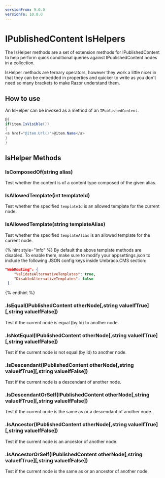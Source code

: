 ```yaml
---
versionFrom: 9.0.0
versionTo: 10.0.0
---
```


# IPublishedContent IsHelpers

The IsHelper methods are a set of extension methods for IPublishedContent to help perform quick conditional queries against IPublishedContent nodes in a collection.

IsHelper methods are ternary operators, however they work a little nicer in that they can be embedded in properties and quicker to write as you don't need so many brackets to make Razor understand them.



## How to use

An IsHelper can be invoked as a method of an `IPublishedContent`.

```csharp
@{
if(item.IsVisible())
{
<a href="@item.Url()">@item.Name</a>
}
}
```



## IsHelper Methods

### IsComposedOf(string alias)

Test whether the content is of a content type composed of the given alias.

### IsAllowedTemplate(int templateId)

Test whether the specified `templateId` is an allowed template for the current node.

### IsAllowedTemplate(string templateAlias)

Test whether the specified `templateAlias` is an allowed template for the current node.

{% hint style="info" %}
By default the above template methods are disabled. To enable them, make sure to modify your appsettings.json to include the following JSON config keys inside Umbraco.CMS section:

```json
"WebRouting": {
    "ValidateAlternativeTemplates": true,
    "DisableAlternativeTemplates": false
 }
```
{% endhint %}

### .IsEqual(IPublishedContent otherNode\[,string valueIfTrue]\[,string valueIfFalse])

Test if the current node is equal (by Id) to another node.

### .IsNotEqual(IPublishedContent otherNode\[,string valueIfTrue]\[,string valueIfFalse])

Test if the current node is not equal (by Id) to another node.

### .IsDescendant(IPublishedContent otherNode\[,string valueIfTrue]\[,string valueIfFalse])

Test if the current node is a descendant of another node.

### .IsDescendantOrSelf(IPublishedContent otherNode\[,string valueIfTrue]\[,string valueIfFalse])

Test if the current node is the same as or a descendant of another node.

### .IsAncestor(IPublishedContent otherNode\[,string valueIfTrue]\[,string valueIfFalse])

Test if the current node is an ancestor of another node.

### .IsAncestorOrSelf(IPublishedContent otherNode\[,string valueIfTrue]\[,string valueIfFalse])

Test if the current node is the same as or an ancestor of another node.
